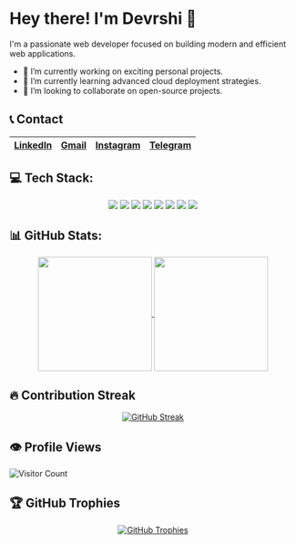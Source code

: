# Hey there! I'm Devrshi 👋

I'm a passionate web developer focused on building modern and efficient web applications.

- 🔭 I’m currently working on exciting personal projects.
- 🌱 I’m currently learning advanced cloud deployment strategies.
- 👯 I’m looking to collaborate on open-source projects.

## 📞 Contact

| [**LinkedIn**](https://www.linkedin.com/in/devrshi-bhavsar-934242305/) | [**Gmail**](mailto:devrshib@gmail.com) | [**Instagram**](https://www.instagram.com/__ig.devrshi.__?igsh=c3ZvbG4wczd2N3Nv) | [**Telegram**](YOUR_TELEGRAM_URL) |
|---|---|---|---|


## 💻 Tech Stack:

<p align="center">
  <img src="https://img.shields.io/badge/HTML5-E34F26?style=for-the-badge&logo=html5&logoColor=white" />
  <img src="https://img.shields.io/badge/CSS3-1572B6?style=for-the-badge&logo=css3&logoColor=white" />
  <img src="https://img.shields.io/badge/JavaScript-F7DF1E?style=for-the-badge&logo=javascript&logoColor=black" />
  <img src="https://img.shields.io/badge/React-61DAFB?style=for-the-badge&logo=react&logoColor=black" />
  <img src="https://img.shields.io/badge/Tailwind_CSS-06B6D4?style=for-the-badge&logo=tailwindcss&logoColor=white" />
  <img src="https://img.shields.io/badge/Node.js-339933?style=for-the-badge&logo=nodedotjs&logoColor=white" />
  <img src="https://img.shields.io/badge/MongoDB-47A248?style=for-the-badge&logo=mongodb&logoColor=white" />
  <img src="https://img.shields.io/badge/git-F05032?style=for-the-badge&logo=git&logoColor=white" />
</p>


## 📊 GitHub Stats:

<p align="center">
    <a href="https://github.com/anuraghazra/github-readme-stats">
        <img height=200 align="center" src="https://github-readme-stats.vercel.app/api?username=ig-devrshi&show_icons=true&theme=dracula&count_private=true&hide_border=true" />
    </a>
    <a href="https://github.com/anuraghazra/github-readme-stats">
        <img height=200 align="center" src="https://github-readme-stats.vercel.app/api/top-langs/?username=ig-devrshi&layout=compact&langs_count=6&theme=dracula&hide_border=true" />
    </a>
</p>


## 🔥 Contribution Streak

<p align="center">
    <a href="https://git.io/streak-stats">
        <img src="https://github-readme-streak-stats.herokuapp.com/?user=ig-devrshi&theme=dracula&hide_border=true&date_format=M%20j%5B%2C%20Y%5D" alt="GitHub Streak" />
    </a>
</p>


## 👁️ Profile Views

![Visitor Count](https://profile-counter.glitch.me/{ig-devrshi}/count.svg)



## 🏆 GitHub Trophies

<p align="center">
    <a href="https://github.com/ryo-ma/github-profile-trophy">
        <img src="https://github-profile-trophy.vercel.app/?username=ig-devrshi&theme=dracula&no-frame=true&no-bg=true" alt="GitHub Trophies" />
    </a>
</p>
